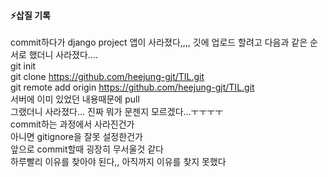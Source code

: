 #### ⚡삽질 기록    
commit하다가 django project 앱이 사라졌다,,,, 깃에 업로드 할려고 다음과 같은 순서로 했더니 사라졌다....    
git init     
git clone https://github.com/heejung-gjt/TIL.git     
git remote add origin https://github.com/heejung-gjt/TIL.git      
서버에 이미 있었던 내용때문에 pull      
그랬더니 사라졌다... 진짜 뭐가 문젠지 모르겠다...ㅜㅜㅜㅜ      
commit하는 과정에서 사라진건가      
아니면 gitignore을 잘못 설정한건가       
앞으로 commit할때 굉장히 무서울것 같다      
하루빨리 이유를 찾아야 된다,, 아직까지 이유를 찾지 못했다       
